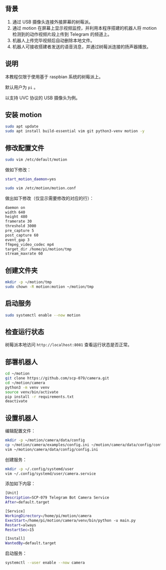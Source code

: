 ## 背景

1. 通过 USB 摄像头连接外接屏幕的树莓派。
2. 通过 motion 在屏幕上显示视频监控，并利用本程序搭建的机器人将 motion 检测到的动作视频片段上传到 Telegram 的频道上。
3. 机器人上传完毕视频后自动删除本地文件。
4. 机器人可接收搭建者发送的语音消息，并通过树莓派连接的扬声器播放。

## 说明

本教程仅限于使用基于 raspbian 系统的树莓派上。

默认用户为 `pi` 。

以支持 UVC 协议的 USB 摄像头为例。

## 安装 motion

```bash 
sudo apt update 
sudo apt install build-essential vim git python3-venv motion -y 
```

## 修改配置文件

```bash 
sudo vim /etc/default/motion
```

做如下修改：

```bash /etc/default/motion
start_motion_daemon=yes
``` 

```bash 
sudo vim /etc/motion/motion.conf 
```

做出如下修改（仅显示需要修改的对应的行）：

```bash /etc/motion/motion.conf
daemon on 
width 640
height 480
framerate 30
threshold 3000
pre_capture 5
post_capture 60
event_gap 3
ffmpeg_video_codec mp4
target_dir /home/pi/motion/tmp
stream_maxrate 60
```

## 创建文件夹

```bash 
mkdir -p ~/motion/tmp 
sudo chown -R motion:motion ~/motion/tmp
```

## 启动服务

```bash 
sudo systemctl enable --now motion
```

## 检查运行状态

树莓派本地访问 `http://localhost:8081` 查看运行状态是否正常。

## 部署机器人

```bash 
cd ~/motion 
git clone https://github.com/scp-079/camera.git
cd ~/motion/camera 
python3 -m venv venv
source venv/bin/activate
pip install -r requirements.txt
deactivate
```

## 设置机器人

编辑配置文件：

```bash 
mkdir -p ~/motion/camera/data/config
cp ~/motion/camera/examples/config.ini ~/motion/camera/data/config/config.ini 
vim ~/motion/camera/data/config/config.ini 
```

创建服务：

```bash 
mkdir -p ~/.config/systemd/user 
vim ~/.config/systemd/user/camera.service 
``` 

添加如下内容：

```bash ~/.config/systemd/user/camera.service
[Unit]
Description=SCP-079 Telegram Bot Camera Service
After=default.target

[Service]
WorkingDirectory=/home/pi/motion/camera
ExecStart=/home/pi/motion/camera/venv/bin/python -u main.py
Restart=always
RestartSec=15

[Install]
WantedBy=default.target
```

启动服务：

```bash 
systemctl --user enable --now camera
```
